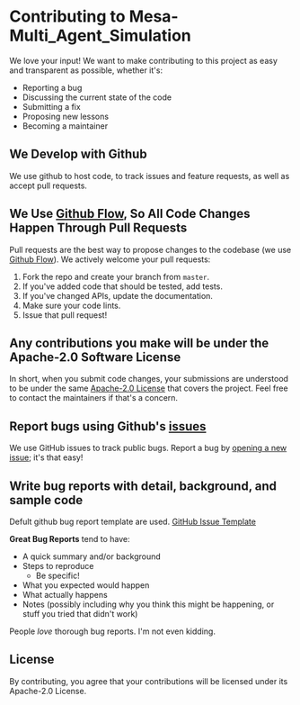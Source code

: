 # Contributing to Mesa-Multi_Agent_Simulation

We love your input! We want to make contributing to this project as easy and transparent as possible, whether it's:

- Reporting a bug
- Discussing the current state of the code
- Submitting a fix
- Proposing new lessons
- Becoming a maintainer

## We Develop with Github
We use github to host code, to track issues and feature requests, as well as accept pull requests.

## We Use [Github Flow](https://guides.github.com/introduction/flow/index.html), So All Code Changes Happen Through Pull Requests
Pull requests are the best way to propose changes to the codebase (we use [Github Flow](https://guides.github.com/introduction/flow/index.html)). We actively welcome your pull requests:

1. Fork the repo and create your branch from `master`.
2. If you've added code that should be tested, add tests.
3. If you've changed APIs, update the documentation.
4. Make sure your code lints.
5. Issue that pull request!

## Any contributions you make will be under the Apache-2.0 Software License
In short, when you submit code changes, your submissions are understood to be under the same [Apache-2.0 License](http://choosealicense.com/licenses/apache-2.0/) that covers the project. Feel free to contact the maintainers if that's a concern.

## Report bugs using Github's [issues](https://github.com/sasankaweera123/Mesa-Multi_Agent_Simulation/issues)
We use GitHub issues to track public bugs. Report a bug by [opening a new issue](); it's that easy!

## Write bug reports with detail, background, and sample code
Defult github bug report template are used. [GitHub Issue Template](https://github.com/sasankaweera123/Mesa-Multi_Agent_Simulation/tree/master/.github/ISSUE_TEMPLATE) 

**Great Bug Reports** tend to have:

- A quick summary and/or background
- Steps to reproduce
  - Be specific!
- What you expected would happen
- What actually happens
- Notes (possibly including why you think this might be happening, or stuff you tried that didn't work)

People *love* thorough bug reports. I'm not even kidding.

## License
By contributing, you agree that your contributions will be licensed under its Apache-2.0 License.
